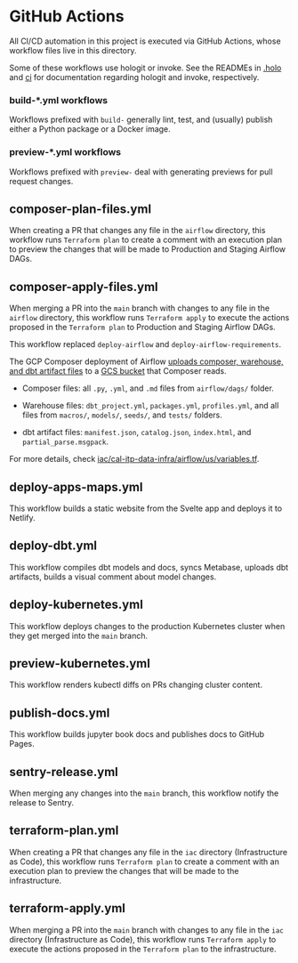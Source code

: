 # GitHub Actions

All CI/CD automation in this project is executed via GitHub Actions, whose workflow files live in this directory.

Some of these workflows use hologit or invoke. See the READMEs in [.holo](../../.holo) and [ci](../../ci) for documentation regarding hologit and invoke, respectively.


### build-\*.yml workflows

Workflows prefixed with `build-` generally lint, test, and (usually) publish either a Python package or a Docker image.


### preview-\*.yml workflows

Workflows prefixed with `preview-` deal with generating previews for pull request changes.


## composer-plan-files.yml

When creating a PR that changes any file in the `airflow` directory, this workflow runs `Terraform plan` to create a comment with an execution plan to preview the changes that will be made to Production and Staging Airflow DAGs.


## composer-apply-files.yml

When merging a PR into the `main` branch with changes to any file in the `airflow` directory, this workflow runs `Terraform apply` to execute the actions proposed in the `Terraform plan` to Production and Staging Airflow DAGs.

This workflow replaced `deploy-airflow` and `deploy-airflow-requirements`.

The GCP Composer deployment of Airflow [uploads composer, warehouse, and dbt artifact files](https://github.com/cal-itp/data-infra/blob/main/iac/cal-itp-data-infra/airflow/us/storage_bucket_object.tf) to a [GCS bucket](https://github.com/cal-itp/data-infra/blob/9a7d83b32018ebbebde07227c8241042418e62f6/iac/cal-itp-data-infra/composer/us/environment.tf#L7) that Composer reads.


  * Composer files: all `.py`, `.yml`, and `.md` files from `airflow/dags/` folder.

  * Warehouse files: `dbt_project.yml`, `packages.yml`, `profiles.yml`, and all files from `macros/`, `models/`, `seeds/`, and `tests/` folders.

  * dbt artifact files: `manifest.json`, `catalog.json`, `index.html`, and `partial_parse.msgpack`.


  For more details, check [iac/cal-itp-data-infra/airflow/us/variables.tf](https://github.com/cal-itp/data-infra/blob/main/iac/cal-itp-data-infra/airflow/us/variables.tf).


## deploy-apps-maps.yml

This workflow builds a static website from the Svelte app and deploys it to Netlify.


## deploy-dbt.yml

This workflow compiles dbt models and docs, syncs Metabase, uploads dbt artifacts, builds a visual comment about model changes.


## deploy-kubernetes.yml

This workflow deploys changes to the production Kubernetes cluster when they get merged into the `main` branch.


## preview-kubernetes.yml

This workflow renders kubectl diffs on PRs changing cluster content.


## publish-docs.yml

This workflow builds jupyter book docs and publishes docs to GitHub Pages.


## sentry-release.yml

When merging any changes into the `main` branch, this workflow notify the release to Sentry.


## terraform-plan.yml

When creating a PR that changes any file in the `iac` directory (Infrastructure as Code), this workflow runs `Terraform plan` to create a comment with an execution plan to preview the changes that will be made to the infrastructure.


## terraform-apply.yml

When merging a PR into the `main` branch with changes to any file in the `iac` directory (Infrastructure as Code), this workflow runs `Terraform apply` to execute the actions proposed in the `Terraform plan` to the infrastructure.
